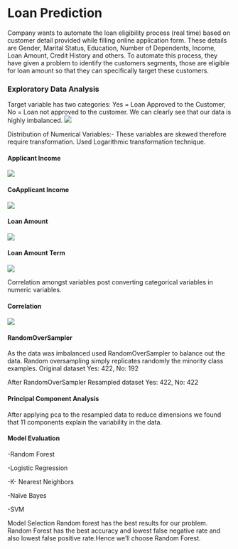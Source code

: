 # Loan Prediction

Company wants to automate the loan eligibility process (real time) based on customer detail provided while filling online application form. These details are Gender, Marital Status, Education, Number of Dependents, Income, Loan Amount, Credit History and others. 
To automate this process, they have given a problem to identify the customers segments, those are eligible for loan amount so that they can specifically target these customers.

### Exploratory Data Analysis
Target variable has two categories: 
Yes = Loan Approved to the Customer, No = Loan not approved to the customer. 
We can clearly see that our data is highly imbalanced. 
![](https://github.com/Ayesha1390/supreme-memory/blob/master/Images/Loan_Status.png)

Distribution of Numerical Variables:-
These variables are  skewed therefore require transformation. Used Logarithmic transformation technique.

#### Applicant Income
![](https://github.com/Ayesha1390/supreme-memory/blob/master/Images/ApplicantIncome.png)

#### CoApplicant Income
![](https://github.com/Ayesha1390/supreme-memory/blob/master/Images/CoapplicantIncome.png)

#### Loan Amount
![](https://github.com/Ayesha1390/supreme-memory/blob/master/Images/Loan_Amount.png)

#### Loan Amount Term
![](https://github.com/Ayesha1390/supreme-memory/blob/master/Images/Loan_Amount_term.png)

Correlation amongst variables post converting categorical variables in numeric variables.
#### Correlation
![](https://github.com/Ayesha1390/supreme-memory/blob/master/Images/Correlation.png)

#### RandomOverSampler
As the data was imbalanced used RandomOverSampler to balance out the data.
Random oversampling simply replicates randomly the minority class examples.
Original dataset 
Yes: 422, No: 192

After RandomOverSampler
Resampled dataset 
Yes: 422, No: 422

#### Principal Component Analysis
After applying pca to the resampled data to reduce dimensions we found that 11 components explain the variability in the data.

#### Model Evaluation
-Random Forest

-Logistic Regression

-K- Nearest Neighbors

-Naïve Bayes

-SVM


Model Selection
Random forest has the best results for our problem. Random Forest has the best accuracy and lowest false negative rate and also lowest false positive rate.Hence we’ll choose Random Forest.
